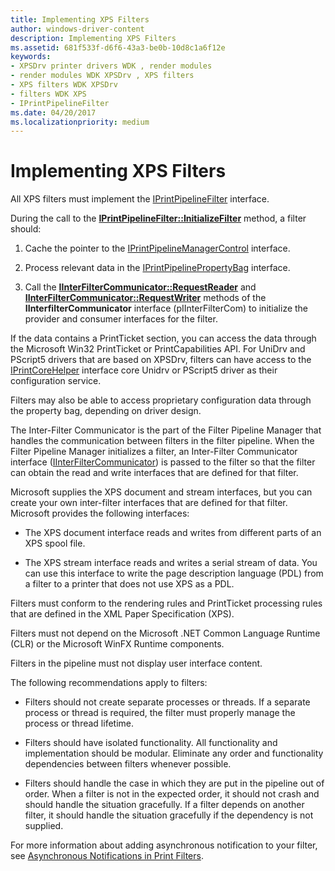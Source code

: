 ```yaml
---
title: Implementing XPS Filters
author: windows-driver-content
description: Implementing XPS Filters
ms.assetid: 681f533f-d6f6-43a3-be0b-10d8c1a6f12e
keywords:
- XPSDrv printer drivers WDK , render modules
- render modules WDK XPSDrv , XPS filters
- XPS filters WDK XPSDrv
- filters WDK XPS
- IPrintPipelineFilter
ms.date: 04/20/2017
ms.localizationpriority: medium
---
```


# Implementing XPS Filters


All XPS filters must implement the [IPrintPipelineFilter](https://msdn.microsoft.com/library/windows/hardware/ff554286) interface.

During the call to the [**IPrintPipelineFilter::InitializeFilter**](https://msdn.microsoft.com/library/windows/hardware/ff554291) method, a filter should:

1.  Cache the pointer to the [IPrintPipelineManagerControl](https://msdn.microsoft.com/library/windows/hardware/ff554303) interface.

2.  Process relevant data in the [IPrintPipelinePropertyBag](https://msdn.microsoft.com/library/windows/hardware/ff554320) interface.

3.  Call the [**IInterFilterCommunicator::RequestReader**](https://msdn.microsoft.com/library/windows/hardware/ff551054) and [**IInterFilterCommunicator::RequestWriter**](https://msdn.microsoft.com/library/windows/hardware/ff551057) methods of the **IInterfilterCommunicator** interface (pIInterFilterCom) to initialize the provider and consumer interfaces for the filter.

If the data contains a PrintTicket section, you can access the data through the Microsoft Win32 PrintTicket or PrintCapabilities API. For UniDrv and PScript5 drivers that are based on XPSDrv, filters can have access to the [IPrintCoreHelper](https://msdn.microsoft.com/library/windows/hardware/ff552960) interface core Unidrv or PScript5 driver as their configuration service.

Filters may also be able to access proprietary configuration data through the property bag, depending on driver design.

The Inter-Filter Communicator is the part of the Filter Pipeline Manager that handles the communication between filters in the filter pipeline. When the Filter Pipeline Manager initializes a filter, an Inter-Filter Communicator interface ([IInterFilterCommunicator](https://msdn.microsoft.com/library/windows/hardware/ff551050)) is passed to the filter so that the filter can obtain the read and write interfaces that are defined for that filter.

Microsoft supplies the XPS document and stream interfaces, but you can create your own inter-filter interfaces that are defined for that filter. Microsoft provides the following interfaces:

-   The XPS document interface reads and writes from different parts of an XPS spool file.

-   The XPS stream interface reads and writes a serial stream of data. You can use this interface to write the page description language (PDL) from a filter to a printer that does not use XPS as a PDL.

Filters must conform to the rendering rules and PrintTicket processing rules that are defined in the XML Paper Specification (XPS).

Filters must not depend on the Microsoft .NET Common Language Runtime (CLR) or the Microsoft WinFX Runtime components.

Filters in the pipeline must not display user interface content.

The following recommendations apply to filters:

-   Filters should not create separate processes or threads. If a separate process or thread is required, the filter must properly manage the process or thread lifetime.

-   Filters should have isolated functionality. All functionality and implementation should be modular. Eliminate any order and functionality dependencies between filters whenever possible.

-   Filters should handle the case in which they are put in the pipeline out of order. When a filter is not in the expected order, it should not crash and should handle the situation gracefully. If a filter depends on another filter, it should handle the situation gracefully if the dependency is not supplied.

For more information about adding asynchronous notification to your filter, see [Asynchronous Notifications in Print Filters](asynchronous-notifications-in-print-filters.md).

 

 




